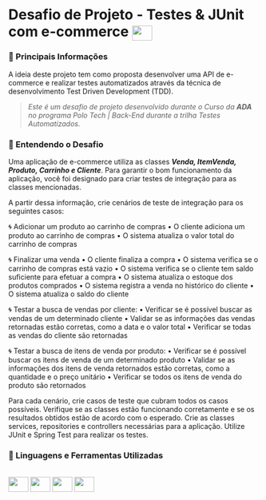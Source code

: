 # Desafio de Projeto - Testes & JUnit com e-commerce <img align="center" height="30" width="40" src="https://ada-site-frontend.s3.sa-east-1.amazonaws.com/home/header-logo.svg" />

### 💠 Principais Informações

A ideia deste projeto tem como proposta desenvolver uma API de e-commerce e realizar testes automatizados através da técnica de desenvolvimento Test Driven Development (TDD).

> _Este é um desafio de projeto desenvolvido durante o Curso da **ADA** no programa Polo Tech | Back-End durante a trilha Testes Automatizados._

### 💠 Entendendo o Desafio

Uma aplicação de e-commerce utiliza as classes ***Venda, ItemVenda, Produto, Carrinho e Cliente***. Para garantir o bom funcionamento da aplicação, você foi designado para criar testes de integração para as classes mencionadas.

A partir dessa informação, crie cenários de teste de integração para os seguintes casos:

🌀 Adicionar um produto ao carrinho de compras
• O cliente adiciona um produto ao carrinho de compras
• O sistema atualiza o valor total do carrinho de compras

🌀 Finalizar uma venda
• O cliente finaliza a compra
• O sistema verifica se o carrinho de compras está vazio
• O sistema verifica se o cliente tem saldo suficiente para efetuar a compra
• O sistema atualiza o estoque dos produtos comprados
• O sistema registra a venda no histórico do cliente
• O sistema atualiza o saldo do cliente

🌀 Testar a busca de vendas por cliente:
• Verificar se é possível buscar as vendas de um determinado cliente
• Validar se as informações das vendas retornadas estão corretas, como a data e o valor total
• Verificar se todas as vendas do cliente são retornadas

🌀 Testar a busca de itens de venda por produto:
• Verificar se é possível buscar os itens de venda de um determinado produto
• Validar se as informações dos itens de venda retornados estão corretas, como a quantidade e o preço unitário
• Verificar se todos os itens de venda do produto são retornados

Para cada cenário, crie casos de teste que cubram todos os casos possíveis. Verifique se as classes estão funcionando corretamente e se os resultados obtidos estão de acordo com o esperado. Crie as classes services, repositories e controllers necessárias para a aplicação. Utilize JUnit e Spring Test para realizar os testes.

### 💠 Linguagens e Ferramentas Utilizadas
<div style="display: inline_block"><br>
  <img align="center" height="30" width="40" src="https://cdn.jsdelivr.net/gh/devicons/devicon/icons/vscode/vscode-original.svg" />
  <img align="center" height="30" width="40" src="https://cdn.jsdelivr.net/gh/devicons/devicon/icons/git/git-original.svg" />
  <img align="center" height="30" width="40" src="https://cdn.jsdelivr.net/gh/devicons/devicon/icons/java/java-original-wordmark.svg" />
  <img align="center" height="30" width="40" src="https://cdn.jsdelivr.net/gh/devicons/devicon/icons/spring/spring-original-wordmark.svg" />
</div>